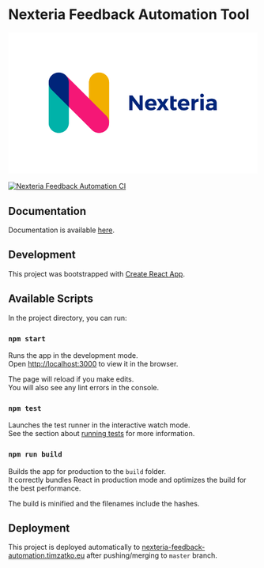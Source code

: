 # Nexteria Feedback Automation Tool

![Nexteria](docs/assets/nexteria-logo.png)

[![Nexteria Feedback Automation CI](https://circleci.com/gh/timzatko/nexteria-feedback-automation/tree/master.svg?style=shield)](https://circleci.com/gh/timzatko/nexteria-feedback-automation/tree/master)

## Documentation

Documentation is available [here](docs/Documentation.md).

## Development

This project was bootstrapped with [Create React App](https://github.com/facebook/create-react-app).

## Available Scripts

In the project directory, you can run:

### `npm start`

Runs the app in the development mode.<br />
Open [http://localhost:3000](http://localhost:3000) to view it in the browser.

The page will reload if you make edits.<br />
You will also see any lint errors in the console.

### `npm test`

Launches the test runner in the interactive watch mode.<br />
See the section about [running tests](https://facebook.github.io/create-react-app/docs/running-tests) for more information.

### `npm run build`

Builds the app for production to the `build` folder.<br />
It correctly bundles React in production mode and optimizes the build for the best performance.

The build is minified and the filenames include the hashes.<br />

## Deployment

This project is deployed automatically to [nexteria-feedback-automation.timzatko.eu](http://nexteria-feedback-automation.timzatko.eu) after pushing/merging to `master` branch.

